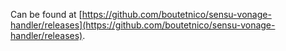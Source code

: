 Can be found at [https://github.com/boutetnico/sensu-vonage-handler/releases](https://github.com/boutetnico/sensu-vonage-handler/releases).
